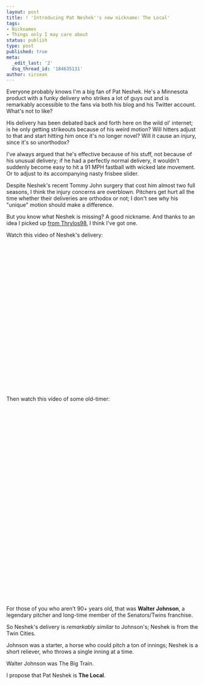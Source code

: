 ```yaml
---
layout: post
title: ! 'Introducing Pat Neshek''s new nickname: The Local'
tags:
- Nicknames
- Things only I may care about
status: publish
type: post
published: true
meta:
  _edit_last: '2'
  dsq_thread_id: '184635131'
author: sirsean
---
```

Everyone probably knows I'm a big fan of Pat Neshek. He's a Minnesota product with a funky delivery who strikes a lot of guys out and is remarkably accessible to the fans via both his blog and his Twitter account. What's not to like?

His delivery has been debated back and forth here on the wild ol' internet; is he only getting strikeouts because of his weird motion? Will hitters adjust to that and start hitting him once it's no longer novel? Will it cause an injury, since it's so unorthodox?

I've always argued that he's effective because of his stuff, not because of his unusual delivery; if he had a perfectly normal delivery, it wouldn't suddenly become easy to hit a 91 MPH fastball with wicked late movement. Or to adjust to its accompanying nasty frisbee slider.

Despite Neshek's recent Tommy John surgery that cost him almost two full seasons, I think the injury concerns are overblown. Pitchers get hurt all the time whether their deliveries are orthodox or not; I don't see why his "unique" motion should make a difference.

But you know what Neshek is missing? A good nickname. And thanks to an idea I picked up [from Thrylos98](http://tenthinningstretch.blogspot.com/2010/04/twins-on-top-of-central-and-other.html), I think I've got one.

Watch this video of Neshek's delivery:

<object width="480" height="385"><param name="movie" value="http://www.youtube.com/v/CU62w7JUcRk&hl=en_US&fs=1&"></param><param name="allowFullScreen" value="true"></param><param name="allowscriptaccess" value="always"></param><embed src="http://www.youtube.com/v/CU62w7JUcRk&hl=en_US&fs=1&" type="application/x-shockwave-flash" allowscriptaccess="always" allowfullscreen="true" width="480" height="385"></embed></object>

Then watch this video of some old-timer:

<object width="640" height="505"><param name="movie" value="http://www.youtube.com/v/FnSasG3P5d4&hl=en_US&fs=1&rel=0"></param><param name="allowFullScreen" value="true"></param><param name="allowscriptaccess" value="always"></param><embed src="http://www.youtube.com/v/FnSasG3P5d4&hl=en_US&fs=1&rel=0" type="application/x-shockwave-flash" allowscriptaccess="always" allowfullscreen="true" width="640" height="505"></embed></object>

For those of you who aren't 90+ years old, that was **Walter Johnson**, a legendary pitcher and long-time member of the Senators/Twins franchise.

So Neshek's delivery is _remarkably similar_ to Johnson's; Neshek is from the Twin Cities.

Johnson was a starter, a horse who could pitch a ton of innings; Neshek is a short reliever, who throws a single inning at a time.

Walter Johnson was The Big Train.

I propose that Pat Neshek is **The Local**.
